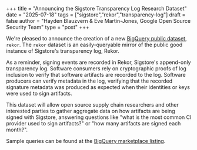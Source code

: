 +++
title = "Announcing the Sigstore Transparency Log Research Dataset"
date = "2025-07-18"
tags = ["sigstore","rekor","transparency-log"]
draft = false
author = "Hayden Blauzvern & Eve Martin-Jones, Google Open Source Security Team"
type = "post"
+++

We're pleased to announce the creation of a new [BigQuery public dataset](https://console.cloud.google.com/marketplace/product/bigquery-public-data/rekor), `rekor`.
The `rekor` dataset is an easily-queryable mirror of the public good instance of Sigstore's transparency log, Rekor.

As a reminder, signing events are recorded in Rekor, Sigstore's append-only transparency log.
Software consumers rely on cryptographic proofs of log inclusion to verify that software artifacts are recorded to the log.
Software producers can verify metadata in the log, verifying that the recorded signature metadata was produced as expected
when their identities or keys were used to sign artifacts.

This dataset will allow open source supply chain researchers and other interested parties to gather aggregate data on
how artifacts are being signed with Sigstore, answering questions like "what is the most common CI provider used to sign artifacts?"
or "how many artifacts are signed each month?".

Sample queries can be found at the [BigQuery marketplace listing](https://console.cloud.google.com/marketplace/product/bigquery-public-data/rekor).

